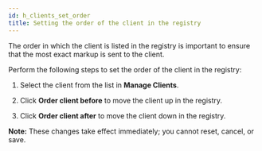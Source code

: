 ```yaml
---
id: h_clients_set_order
title: Setting the order of the client in the registry
---
```





The order in which the client is listed in the registry is important to ensure that the most exact markup is sent to the client.

Perform the following steps to set the order of the client in the registry:

1.  Select the client from the list in **Manage Clients**.

2.  Click **Order client before** to move the client up in the registry.

3.  Click **Order client after** to move the client down in the registry.


**Note:** These changes take effect immediately; you cannot reset, cancel, or save.

